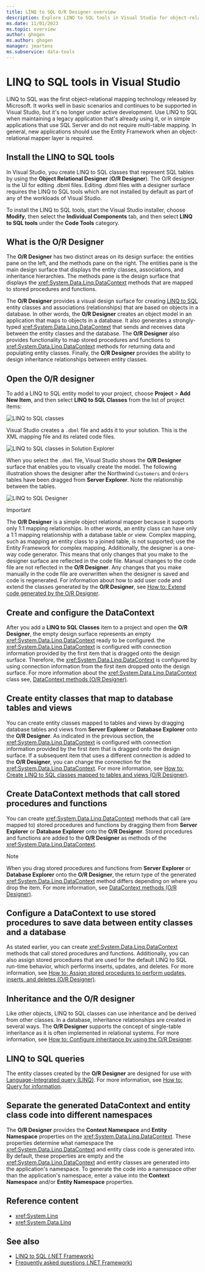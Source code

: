 ```yaml
---
title: LINQ to SQL O/R Designer overview
description: Explore LINQ to SQL tools in Visual Studio for object-relational mapping, including the Object Relational Designer (O/R Designer).
ms.date: 11/01/2023
ms.topic: overview
author: ghogen
ms.author: ghogen
manager: jmartens
ms.subservice: data-tools
---
```

# LINQ to SQL tools in Visual Studio

LINQ to SQL was the first object-relational mapping technology released by Microsoft. It works well in basic scenarios and continues to be supported in Visual Studio, but it's no longer under active development. Use LINQ to SQL when maintaining a legacy application that's already using it, or in simple applications that use SQL Server and do not require multi-table mapping. In general, new applications should use the Entity Framework when an object-relational mapper layer is required.

## Install the LINQ to SQL tools

In Visual Studio, you create LINQ to SQL classes that represent SQL tables by using the **Object Relational Designer** (**O/R Designer**). The O/R designer is the UI for editing .dbml files. Editing .dbml files with a designer surface requires the LINQ to SQL tools which are not installed by default as part of any of the workloads of Visual Studio.

To install the LINQ to SQL tools, start the Visual Studio installer, choose **Modify**, then select the **Individual Components** tab, and then select **LINQ to SQL tools** under the **Code Tools** category.

## What is the O/R Designer

The **O/R Designer** has two distinct areas on its design surface: the entities pane on the left, and the methods pane on the right. The entities pane is the main design surface that displays the entity classes, associations, and inheritance hierarchies. The methods pane is the design surface that displays the <xref:System.Data.Linq.DataContext> methods that are mapped to stored procedures and functions.

The **O/R Designer** provides a visual design surface for creating [LINQ to SQL](/dotnet/framework/data/adonet/sql/linq/index) entity classes and associations (relationships) that are based on objects in a database. In other words, the **O/R Designer** creates an object model in an application that maps to objects in a database. It also generates a strongly-typed <xref:System.Data.Linq.DataContext> that sends and receives data between the entity classes and the database. The **O/R Designer** also provides functionality to map stored procedures and functions to <xref:System.Data.Linq.DataContext> methods for returning data and populating entity classes. Finally, the **O/R Designer** provides the ability to design inheritance relationships between entity classes.

## Open the O/R designer

To add a LINQ to SQL entity model to your project, choose **Project** > **Add New Item**, and then select  **LINQ to SQL Classes** from the list of project items:

![LINQ to SQL classes](../data-tools/media/raddata-linq-to-sql-classes.png)

Visual Studio creates a `.dbml` file and adds it to your solution. This is the XML mapping file and its related code files.

![LINQ to SQL classes in Solution Explorer](../data-tools/media/raddata-linq-to-sql-classes-in-solution-explorer.png)

When you select the `.dbml` file, Visual Studio shows the **O/R Designer** surface that enables you to visually create the model. The following illustration shows the designer after the Northwind `Customers` and `Orders` tables have been dragged from **Server Explorer**. Note the relationship between the tables.

![LINQ to SQL Designer](../data-tools/media/raddata-linq-to-sql-designer.png)

> [!IMPORTANT]
> The **O/R Designer** is a simple object relational mapper because it supports only 1:1 mapping relationships. In other words, an entity class can have only a 1:1 mapping relationship with a database table or view. Complex mapping, such as mapping an entity class to a joined table, is not supported; use the Entity Framework for complex mapping. Additionally, the designer is a one-way code generator. This means that only changes that you make to the designer surface are reflected in the code file. Manual changes to the code file are not reflected in the **O/R Designer**. Any changes that you make manually in the code file are overwritten when the designer is saved and code is regenerated. For information about how to add user code and extend the classes generated by the **O/R Designer**, see [How to: Extend code generated by the O/R Designer](../data-tools/how-to-extend-code-generated-by-the-o-r-designer.md).

## Create and configure the DataContext

After you add a **LINQ to SQL Classes** item to a project and open the **O/R Designer**, the empty design surface represents an empty <xref:System.Data.Linq.DataContext> ready to be configured. the <xref:System.Data.Linq.DataContext> is configured with connection information provided by the first item that is dragged onto the design surface. Therefore, the <xref:System.Data.Linq.DataContext> is configured by using connection information from the first item dropped onto the design surface. For more information about the <xref:System.Data.Linq.DataContext> class see, [DataContext methods (O/R Designer)](../data-tools/datacontext-methods-o-r-designer.md).

## Create entity classes that map to database tables and views

You can create entity classes mapped to tables and views by dragging database tables and views from **Server Explorer** or **Database Explorer** onto the **O/R Designer**. As indicated in the previous section, the <xref:System.Data.Linq.DataContext> is configured with connection information provided by the first item that is dragged onto the design surface. If a subsequent item that uses a different connection is added to the **O/R Designer**, you can change the connection for the <xref:System.Data.Linq.DataContext>. For more information, see [How to: Create LINQ to SQL classes mapped to tables and views (O/R Designer)](../data-tools/how-to-create-linq-to-sql-classes-mapped-to-tables-and-views-o-r-designer.md).

## Create DataContext methods that call stored procedures and functions

You can create <xref:System.Data.Linq.DataContext> methods that call (are mapped to) stored procedures and functions by dragging them from **Server Explorer** or **Database Explorer** onto the **O/R Designer**. Stored procedures and functions are added to the **O/R Designer** as methods of the <xref:System.Data.Linq.DataContext>.

> [!NOTE]
> When you drag stored procedures and functions from **Server Explorer** or **Database Explorer** onto the **O/R Designer**, the return type of the generated <xref:System.Data.Linq.DataContext> method differs depending on where you drop the item. For more information, see [DataContext methods (O/R Designer)](../data-tools/datacontext-methods-o-r-designer.md).

## Configure a DataContext to use stored procedures to save data between entity classes and a database

As stated earlier, you can create <xref:System.Data.Linq.DataContext> methods that call stored procedures and functions. Additionally, you can also assign stored procedures that are used for the default LINQ to SQL run-time behavior, which performs inserts, updates, and deletes. For more information, see [How to: Assign stored procedures to perform updates, inserts, and deletes (O/R Designer)](../data-tools/how-to-assign-stored-procedures-to-perform-updates-inserts-and-deletes-o-r-designer.md).

## Inheritance and the O/R designer

Like other objects, LINQ to SQL classes can use inheritance and be derived from other classes. In a database, inheritance relationships are created in several ways. The **O/R Designer** supports the concept of single-table inheritance as it is often implemented in relational systems. For more information, see [How to: Configure inheritance by using the O/R Designer](../data-tools/how-to-configure-inheritance-by-using-the-o-r-designer.md).

## LINQ to SQL queries

The entity classes created by the **O/R Designer** are designed for use with [Language-Integrated query (LINQ)](/dotnet/csharp/linq/). For more information, see [How to: Query for information](/dotnet/framework/data/adonet/sql/linq/how-to-query-for-information).

## Separate the generated DataContext and entity class code into different namespaces

The **O/R Designer** provides the **Context Namespace** and **Entity Namespace** properties on the <xref:System.Data.Linq.DataContext>. These properties determine what namespace the <xref:System.Data.Linq.DataContext> and entity class code is generated into. By default, these properties are empty and the <xref:System.Data.Linq.DataContext> and entity classes are generated into the application's namespace. To generate the code into a namespace other than the application's namespace, enter a value into the **Context Namespace** and/or **Entity Namespace** properties.

## Reference content

- <xref:System.Linq>
- <xref:System.Data.Linq>

## See also

- [LINQ to SQL (.NET Framework)](/dotnet/framework/data/adonet/sql/linq/index)
- [Frequently asked questions (.NET Framework)](/dotnet/framework/data/adonet/sql/linq/frequently-asked-questions)
